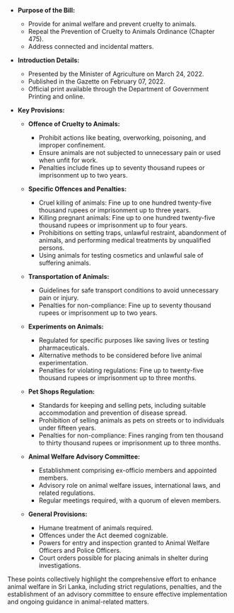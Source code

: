 - **Purpose of the Bill:**
  - Provide for animal welfare and prevent cruelty to animals.
  - Repeal the Prevention of Cruelty to Animals Ordinance (Chapter 475).
  - Address connected and incidental matters.

- **Introduction Details:**
  - Presented by the Minister of Agriculture on March 24, 2022.
  - Published in the Gazette on February 07, 2022.
  - Official print available through the Department of Government Printing and online.

- **Key Provisions:**
  - **Offence of Cruelty to Animals:**
    - Prohibit actions like beating, overworking, poisoning, and improper confinement.
    - Ensure animals are not subjected to unnecessary pain or used when unfit for work.
    - Penalties include fines up to seventy thousand rupees or imprisonment up to two years.
  
  - **Specific Offences and Penalties:**
    - Cruel killing of animals: Fine up to one hundred twenty-five thousand rupees or imprisonment up to three years.
    - Killing pregnant animals: Fine up to one hundred twenty-five thousand rupees or imprisonment up to four years.
    - Prohibitions on setting traps, unlawful restraint, abandonment of animals, and performing medical treatments by unqualified persons.
    - Using animals for testing cosmetics and unlawful sale of suffering animals.

  - **Transportation of Animals:**
    - Guidelines for safe transport conditions to avoid unnecessary pain or injury.
    - Penalties for non-compliance: Fine up to seventy thousand rupees or imprisonment up to two years.

  - **Experiments on Animals:**
    - Regulated for specific purposes like saving lives or testing pharmaceuticals.
    - Alternative methods to be considered before live animal experimentation.
    - Penalties for violating regulations: Fine up to twenty-five thousand rupees or imprisonment up to three months.

  - **Pet Shops Regulation:**
    - Standards for keeping and selling pets, including suitable accommodation and prevention of disease spread.
    - Prohibition of selling animals as pets on streets or to individuals under fifteen years.
    - Penalties for non-compliance: Fines ranging from ten thousand to thirty thousand rupees or imprisonment up to three months.

  - **Animal Welfare Advisory Committee:**
    - Establishment comprising ex-officio members and appointed members.
    - Advisory role on animal welfare issues, international laws, and related regulations.
    - Regular meetings required, with a quorum of eleven members.

  - **General Provisions:**
    - Humane treatment of animals required.
    - Offences under the Act deemed cognizable.
    - Powers for entry and inspection granted to Animal Welfare Officers and Police Officers.
    - Court orders possible for placing animals in shelter during investigations.

These points collectively highlight the comprehensive effort to enhance animal welfare in Sri Lanka, including strict regulations, penalties, and the establishment of an advisory committee to ensure effective implementation and ongoing guidance in animal-related matters.
